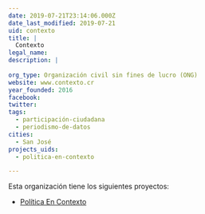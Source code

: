 ```yaml
---
date: 2019-07-21T23:14:06.000Z
date_last_modified: 2019-07-21
uid: contexto
title: |
  Contexto
legal_name: 
description: |
  
org_type: Organización civil sin fines de lucro (ONG)
website: www.contexto.cr
year_founded: 2016
facebook: 
twitter: 
tags:
  - participación-ciudadana
  - periodismo-de-datos
cities: 
  - San José
projects_uids:
  - politica-en-contexto

---
```


Esta organización tiene los siguientes proyectos:

- [Política En Contexto](/proyectos/politica-en-contexto)
